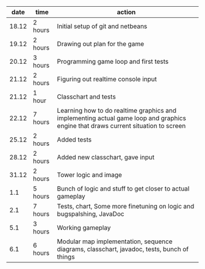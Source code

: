 | date | time | action |
|------|--------|-------|
| 18.12 | 2 hours | Initial setup of git and netbeans |
| 19.12 | 2 hours | Drawing out plan for the game |
| 20.12 | 3 hours | Programming game loop and first tests |
| 21.12 | 2 hours | Figuring out realtime console input |
| 21.12 | 1 hour | Classchart and tests |
| 22.12 | 7 hours | Learning how to do realtime graphics and implementing actual game loop and graphics engine that draws current situation to screen |
| 25.12 | 2 hours | Added tests |
| 28.12 | 2 hours | Added new classchart, gave input |
| 31.12 | 2 hours | Tower logic and image |
| 1.1 | 5 hours | Bunch of logic and stuff to get closer to actual gameplay |
| 2.1 | 7 hours | Tests, chart, Some more finetuning on logic and bugspalshing, JavaDoc |
| 5.1 | 3 hours | Working gameplay |
| 6.1 | 6 hours | Modular map implementation, sequence diagrams, classchart, javadoc, tests, bunch of things |

